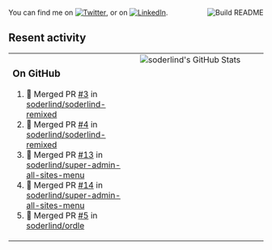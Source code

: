 
<a href="https://github.com/soderlind/soderlind/actions"><img src="https://github.com/soderlind/soderlind/workflows/Build%20README/badge.svg" align="right" alt="Build README"></a>

<!-- Actual text -->
You can find me on [![Twitter][1.2]][1], or on [![LinkedIn][2.2]][2].

<!-- Icons -->

[1.2]: http://i.imgur.com/wWzX9uB.png (twitter icon without padding)
[2.2]: https://raw.githubusercontent.com/MartinHeinz/MartinHeinz/master/linkedin-3-16.png (LinkedIn icon without padding)

<!-- Links to your social media accounts -->

[1]: https://twitter.com/soderlind
[2]: https://www.linkedin.com/in/soderlind/

## Resent activity

<table width="100%" border="0"><tr><td width="49%">

### On GitHub

<!--START_SECTION:activity-->
1. 🎉 Merged PR [#3](https://github.com/soderlind/soderlind-remixed/pull/3) in [soderlind/soderlind-remixed](https://github.com/soderlind/soderlind-remixed)
2. 🎉 Merged PR [#4](https://github.com/soderlind/soderlind-remixed/pull/4) in [soderlind/soderlind-remixed](https://github.com/soderlind/soderlind-remixed)
3. 🎉 Merged PR [#13](https://github.com/soderlind/super-admin-all-sites-menu/pull/13) in [soderlind/super-admin-all-sites-menu](https://github.com/soderlind/super-admin-all-sites-menu)
4. 🎉 Merged PR [#14](https://github.com/soderlind/super-admin-all-sites-menu/pull/14) in [soderlind/super-admin-all-sites-menu](https://github.com/soderlind/super-admin-all-sites-menu)
5. 🎉 Merged PR [#5](https://github.com/soderlind/ordle/pull/5) in [soderlind/ordle](https://github.com/soderlind/ordle)
<!--END_SECTION:activity-->
  </td>
<td width="49%" valign="top">
  <img   alt="soderlind's GitHub Stats" src="https://awesome-github-stats.azurewebsites.net/user-stats/soderlind?cardType=level-alternate&Title=FFFFFF&Border=FFFFFF" />
</td></tr></table>





